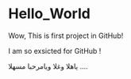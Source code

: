 # Hello_World
Wow, This is first project in GitHub!


I am so exsicted for GitHub !

ياهلا وغلا ويامرحبا مسهلا ....
